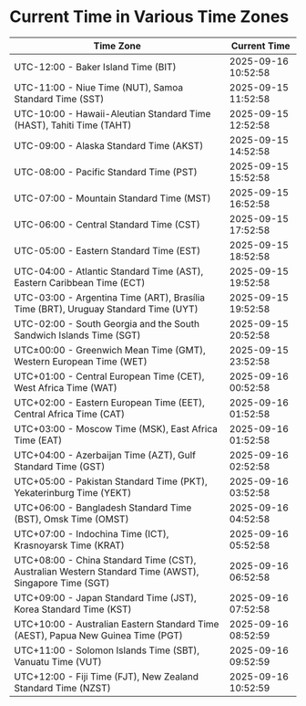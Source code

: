 # Current Time in Various Time Zones

| Time Zone | Current Time |
|-----------|--------------|
| UTC-12:00 - Baker Island Time (BIT) | 2025-09-16 10:52:58 |
| UTC-11:00 - Niue Time (NUT), Samoa Standard Time (SST) | 2025-09-15 11:52:58 |
| UTC-10:00 - Hawaii-Aleutian Standard Time (HAST), Tahiti Time (TAHT) | 2025-09-15 12:52:58 |
| UTC-09:00 - Alaska Standard Time (AKST) | 2025-09-15 14:52:58 |
| UTC-08:00 - Pacific Standard Time (PST) | 2025-09-15 15:52:58 |
| UTC-07:00 - Mountain Standard Time (MST) | 2025-09-15 16:52:58 |
| UTC-06:00 - Central Standard Time (CST) | 2025-09-15 17:52:58 |
| UTC-05:00 - Eastern Standard Time (EST) | 2025-09-15 18:52:58 |
| UTC-04:00 - Atlantic Standard Time (AST), Eastern Caribbean Time (ECT) | 2025-09-15 19:52:58 |
| UTC-03:00 - Argentina Time (ART), Brasília Time (BRT), Uruguay Standard Time (UYT) | 2025-09-15 19:52:58 |
| UTC-02:00 - South Georgia and the South Sandwich Islands Time (SGT) | 2025-09-15 20:52:58 |
| UTC±00:00 - Greenwich Mean Time (GMT), Western European Time (WET) | 2025-09-15 23:52:58 |
| UTC+01:00 - Central European Time (CET), West Africa Time (WAT) | 2025-09-16 00:52:58 |
| UTC+02:00 - Eastern European Time (EET), Central Africa Time (CAT) | 2025-09-16 01:52:58 |
| UTC+03:00 - Moscow Time (MSK), East Africa Time (EAT) | 2025-09-16 01:52:58 |
| UTC+04:00 - Azerbaijan Time (AZT), Gulf Standard Time (GST) | 2025-09-16 02:52:58 |
| UTC+05:00 - Pakistan Standard Time (PKT), Yekaterinburg Time (YEKT) | 2025-09-16 03:52:58 |
| UTC+06:00 - Bangladesh Standard Time (BST), Omsk Time (OMST) | 2025-09-16 04:52:58 |
| UTC+07:00 - Indochina Time (ICT), Krasnoyarsk Time (KRAT) | 2025-09-16 05:52:58 |
| UTC+08:00 - China Standard Time (CST), Australian Western Standard Time (AWST), Singapore Time (SGT) | 2025-09-16 06:52:58 |
| UTC+09:00 - Japan Standard Time (JST), Korea Standard Time (KST) | 2025-09-16 07:52:58 |
| UTC+10:00 - Australian Eastern Standard Time (AEST), Papua New Guinea Time (PGT) | 2025-09-16 08:52:59 |
| UTC+11:00 - Solomon Islands Time (SBT), Vanuatu Time (VUT) | 2025-09-16 09:52:59 |
| UTC+12:00 - Fiji Time (FJT), New Zealand Standard Time (NZST) | 2025-09-16 10:52:59 |
